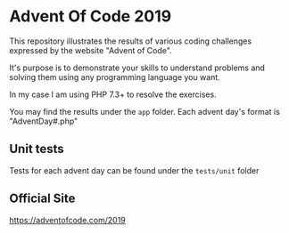# Advent Of Code 2019

This repository illustrates the results of various coding challenges expressed by the website "Advent of Code".

It's purpose is to demonstrate your skills to understand problems and solving them using any programming language you want.

In my case I am using PHP 7.3+ to resolve the exercises.

You may find the results under the `app` folder. Each advent day's format is "AdventDay#.php"

## Unit tests

Tests for each advent day can be found under the `tests/unit` folder

## Official Site

https://adventofcode.com/2019

